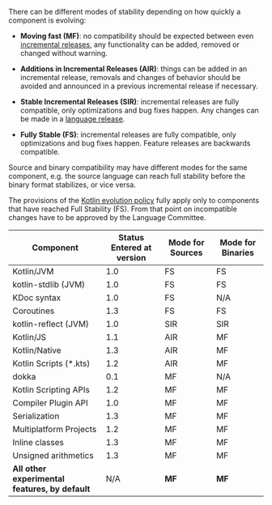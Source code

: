 [//]: # (title: Stability of Kotlin components \(pre 1.4\))

There can be different modes of stability depending on how quickly a component is evolving:

<a name="moving-fast"/>

*   **Moving fast (MF)**: no compatibility should be expected between even [incremental releases](kotlin-evolution.md#language-and-tooling-releases), any functionality can be added, removed or changed without warning.

*   **Additions in Incremental Releases (AIR)**: things can be added in an incremental release, removals and changes of behavior should be avoided and announced in a previous incremental release if necessary.

*   **Stable Incremental Releases (SIR)**: incremental releases are fully compatible, only optimizations and bug fixes happen. Any changes can be made in a [language release](kotlin-evolution.md#language-and-tooling-releases).

<a name="fully-stable"/>

*   **Fully Stable (FS)**: incremental releases are fully compatible, only optimizations and bug fixes happen. Feature releases are backwards compatible.

Source and binary compatibility may have different modes for the same component, e.g. the source language can reach full stability before the binary format stabilizes, or vice versa.

The provisions of the [Kotlin evolution policy](kotlin-evolution.md) fully apply only to components that have reached Full Stability (FS). From that point on incompatible changes have to be approved by the Language Committee.

|**Component**|**Status Entered at version**|**Mode for Sources**|**Mode for Binaries**|
| --- | --- | --- | --- |
Kotlin/JVM|1.0|FS|FS|
kotlin-stdlib (JVM)|1.0|FS|FS
KDoc syntax|1.0|FS|N/A
Coroutines|1.3|FS|FS
kotlin-reflect (JVM)|1.0|SIR|SIR
Kotlin/JS|1.1|AIR|MF
Kotlin/Native|1.3|AIR|MF
Kotlin Scripts (*.kts)|1.2|AIR|MF
dokka|0.1|MF|N/A
Kotlin Scripting APIs|1.2|MF|MF
Compiler Plugin API|1.0|MF|MF
Serialization|1.3|MF|MF
Multiplatform Projects|1.2|MF|MF
Inline classes|1.3|MF|MF
Unsigned arithmetics|1.3|MF|MF
**All other experimental features, by default**|N/A|**MF**|**MF**